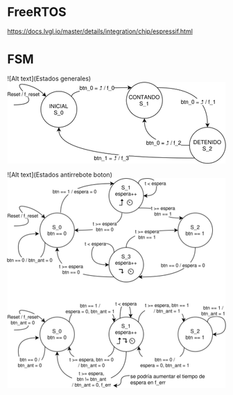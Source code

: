 # FreeRTOS

https://docs.lvgl.io/master/details/integration/chip/espressif.html

# FSM
![Alt text](Estados generales)
<img src="./FreeRTOS_TP.svg">

![Alt text](Estados antirrebote boton)
<img src="./FreeRTOS_TP-botones-3-estados.svg">


